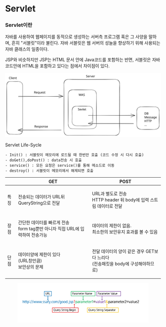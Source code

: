 # Servlet

### Servlet이란

자바를 사용하여 웹페이지를 동적으로 생성하는 서버측 프로그램 혹은 그 사양을 말하며, 흔히 "서블릿"이라 불린다. 자바 서블릿은 웹 서버의 성늘을 향상하기 위해 사용되는 자바 클래스의 일종이다.&#x20;

JSP와 비슷하지만 JSP는 HTML 문서 안에 Java코드를 포함하는 반면, 서블릿은 자바코드안에 HTML을 포함하고 있다는 점에서 차이점이 있다.

<img src="../../.gitbook/assets/file.excalidraw (3) (2).svg" alt="" class="gitbook-drawing">

Servlet Life-Sycle

```
- Init() : 서블릿이 메모리에 로드될 때 한번만 호출 (코드 수정 시 다시 호출)
- doGet(),doPost() : data전송 시 호출 
- service() : 모든 요청은 service()를 통해 메소드로 이동 
- destroy() : 서블릿이 메모리에서 해제되면 호출
```

|    | GET                                                        | POST                                                       |
| -- | ---------------------------------------------------------- | ---------------------------------------------------------- |
| 특징 | 전송되는 데이터가 URL뒤 QueryString으로 전달                            | <p>URL과 별도로 전송<br>HTTP header 뒤 body에 입력 스트림 데이터로 전달</p>   |
| 장점 | <p>간단한 데이터를 빠르게 전송<br>form tag뿐만 아니자 직접 URL에 입력하여 전송가능</p> | <p>데이터의 제한이 없음.<br>최소한의 보안유지 효과를 볼 수 있음</p>                |
| 단점 | <p>데이터양에 제한이 있다<br>(URL창만큼)<br>보안상의 문제</p>                 | <p>전달 데이터의 양이 같은 경우 GET보다 느리다<br>(전송패킷을 body에 구성해야하므로)</p> |

<figure><img src="../../.gitbook/assets/image (3) (1).png" alt=""><figcaption></figcaption></figure>
